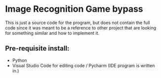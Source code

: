 # Image Recognition Game bypass

This is just a source code for the program, but does not contain the full code since it was meant to be a reference to other project that are looking for something similar and how to implement it.
## Pre-requisite install:
- Python
- Visual Studio Code for editing code / Pycharm (IDE program is written in.)

